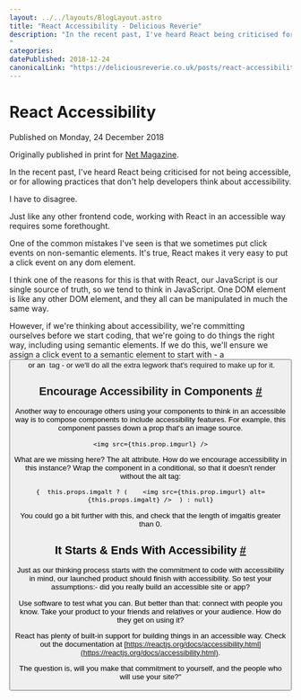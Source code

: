```yaml
---
layout: ../../layouts/BlogLayout.astro
title: "React Accessibility - Delicious Reverie"
description: "In the recent past, I've heard React being criticised for not being accessible, or for allowing practices that don't help developers think about accessibility. This is an article I wrote for the print magazine Net.
"
categories:
datePublished: 2018-12-24
canonicalLink: "https://deliciousreverie.co.uk/posts/react-accessibility/
---
```

# React Accessibility

Published on Monday, 24 December 2018

Originally published in print for [Net Magazine](https://www.creativebloq.com).

In the recent past, I've heard React being criticised for not being accessible, or for allowing practices that don't help developers think about accessibility.

I have to disagree.

Just like any other frontend code, working with React in an accessible way requires some forethought.

One of the common mistakes I've seen is that we sometimes put click events on non-semantic elements. It's true, React makes it very easy to put a click event on any dom element.

I think one of the reasons for this is that with React, our JavaScript is our single source of truth, so we tend to think in JavaScript. One DOM element is like any other DOM element, and they all can be manipulated in much the same way.

However, if we're thinking about accessibility, we're committing ourselves before we start coding, that we're going to do things the right way, including using semantic elements. If we do this, we'll ensure we assign a click event to a semantic element to start with - a <button> or an <a> tag - or we'll do all the extra legwork that's required to make up for it.

## Encourage Accessibility in Components [#](https://deliciousreverie.co.uk/posts/react-accessibility/#encourage-accessibility-in-components)

Another way to encourage others using your components to think in an accessible way is to compose components to include accessibility features. For example, this component passes down a prop that's an image source.

```
<img src={this.prop.imgurl} />
```

What are we missing here? The alt attribute. How do we encourage accessibility in this instance? Wrap the component in a conditional, so that it doesn't render without the alt tag:

```
{  this.props.imgalt ? (    <img src={this.prop.imgurl} alt={this.props.imgalt} />  ) : null}
```

You could go a bit further with this, and check that the length of imgaltis greater than 0.

## It Starts & Ends With Accessibility [#](https://deliciousreverie.co.uk/posts/react-accessibility/#it-starts-and-ends-with-accessibility)

Just as our thinking process starts with the commitment to code with accessibility in mind, our launched product should finish with accessibility. So test your assumptions:- did you really build an accessible site or app?

Use software to test what you can. But better than that: connect with people you know. Take your product to your friends and relatives or your audience. How do they get on using it?

React has plenty of built-in support for building things in an accessible way. Check out the documentation at [https://reactjs.org/docs/accessibility.html](https://reactjs.org/docs/accessibility.html).

The question is, will you make that commitment to yourself, and the people who will use your site?"